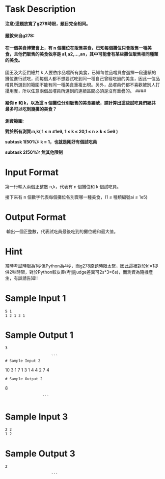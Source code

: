 # Task Description
#### 注意:這題放寬了g278時限，題目完全相同。 ####

#### 題敘來自g278: ####

#### 在一個美食博覽會上，有 n 個攤位在販售美食，已知每個攤位只會販售一種美食，且他們販售的美食依序是 a1,a2,…,an，其中可能會有某些攤位販售相同種類的美食。 ####

####   
國王及大臣們總共 k 人要依序品嚐所有美食，已知每位品嚐員會選擇一段連續的攤位進行試吃，而每個人都不想要試吃到同一種自己曾經吃過的美食，因此一位品嚐員所選到的範圍不能有同一種美食重複出現。另外，品嚐員們都不喜歡被別人打擾用餐，所以任意兩個品嚐員所選到的連續區間必須是沒有重疊的。 ####

#### 給你 n 和 k，以及這 n 個攤位分別販售的美食編號，請計算出這些試吃員們總共最多可以吃到幾攤的美食？ ####

**測資範圍:**

**對於所有測資:n,k( 1 ≤ n ≤1e6, 1 ≤ k ≤ 20,1 ≤ n × k ≤ 5e6 )**

**subtask 1(50%): k = 1，也就是剛好有個試吃員**

**subtask 2(50%): 無其他限制**
# Input Format
第一行輸入兩個正整數 n,k，代表有 n 個攤位和 k 個試吃員。

接下來有 n 個數字代表每個攤位各別賣哪一種美食，(1 ≤ 種類編號ai ≤ 1e5)
# Output Format
 輸出一個正整數，代表試吃員最後吃到的攤位總和最大值。
# Hint
當時考試時限為1秒但Python為4秒，而g278原題時限太緊，因此這裡對於k!=1提供2秒時限，對於Python較友善(考量judge差異可2s\*3=6s)，而測資為隨機產生，有誤請告知!!
# Sample Input 1
```
5 1
1 2 1 3 1
```
# Sample Output 1
```
3

                     ```
# Sample Input 2
```
10 3
1 7 1 3 1 4 4 2 7 4
```
# Sample Output 2
```
8

                     ```
# Sample Input 3
```
2 2
1 2
```
# Sample Output 3
```
2

                     ```

